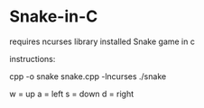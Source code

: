 # Snake-in-C
requires ncurses library installed
Snake game in c

instructions:

cpp -o snake snake.cpp -lncurses
./snake

w = up
a = left
s = down
d = right
